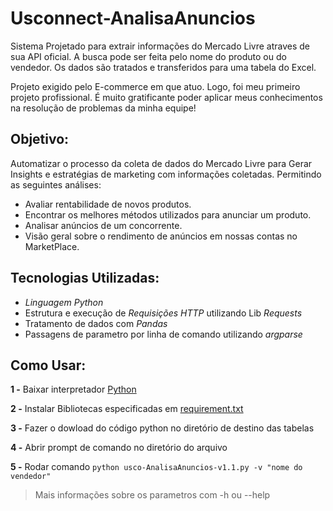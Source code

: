 # Usconnect-AnalisaAnuncios

   Sistema Projetado para extrair informações do Mercado Livre atraves de sua API oficial. A busca pode ser feita pelo nome do produto ou do vendedor. Os dados são tratados e transferidos para uma tabela do Excel.

   Projeto exigido pelo E-commerce em que atuo. Logo, foi meu primeiro projeto profissional. É muito gratificante poder aplicar meus conhecimentos na resolução de problemas da minha equipe!


## Objetivo:

   Automatizar o processo da coleta de dados do Mercado Livre para Gerar Insights e estratégias de marketing com informações coletadas. Permitindo as seguintes análises:

   * Avaliar rentabilidade de novos produtos.
   * Encontrar os melhores métodos utilizados para anunciar um produto.
   * Analisar anúncios de um concorrente.
   * Visão geral sobre o rendimento de anúncios em nossas contas no MarketPlace.
   
## Tecnologias Utilizadas:

   * *Linguagem Python*
   * Estrutura e execução de *Requisições HTTP* utilizando Lib *Requests*
   * Tratamento de dados com *Pandas*
   * Passagens de parametro por linha de comando utilizando *argparse*

## Como Usar:

   __1 -__ Baixar interpretador [Python](https://www.python.org/downloads/)

   __2 -__ Instalar Bibliotecas especificadas em [requirement.txt](https://github.com/davichiqueti/Usconnect-AnalisaAnuncios/blob/main/requirements.txt)

   __3 -__ Fazer o dowload do código python no diretório de destino das tabelas

   __4 -__ Abrir prompt de comando no diretório do arquivo

   __5 -__ Rodar comando ```python usco-AnalisaAnuncios-v1.1.py -v "nome do vendedor"```
   > Mais informações sobre os parametros com -h ou --help